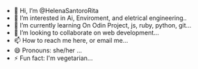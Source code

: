 - 👋 Hi, I’m @HelenaSantoroRita
- 👀 I’m interested in Ai, Enviroment, and eletrical engineering..
- 🌱 I’m currently learning On Odin Project, js, ruby, python, git...
- 💞️ I’m looking to collaborate on web development...
- 📫 How to reach me here, or email me...
- 😄 Pronouns: she/her ...
- ⚡ Fun fact: I'm vegetarian...

<!---
HelenaSantoroRita/HelenaSantoroRita is a ✨ special ✨ repository because its `README.md` (this file) appears on your GitHub profile.
You can click the Preview link to take a look at your changes.
--->
